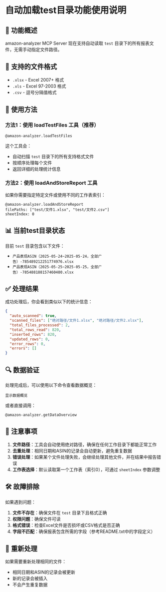 # 自动加载test目录功能使用说明

## 🎯 功能概述

amazon-analyzer MCP Server 现在支持自动读取 `test` 目录下的所有报表文件，无需手动指定文件路径。

## 📁 支持的文件格式

- `.xlsx` - Excel 2007+ 格式
- `.xls` - Excel 97-2003 格式  
- `.csv` - 逗号分隔值格式

## 🚀 使用方法

### 方法1：使用 loadTestFiles 工具（推荐）

```
@amazon-analyzer.loadTestFiles
```

这个工具会：
- 自动扫描 `test` 目录下的所有支持格式文件
- 按顺序处理每个文件
- 返回详细的处理统计信息

### 方法2：使用 loadAndStoreReport 工具

如果你需要指定特定文件或使用不同的工作表索引：

```
@amazon-analyzer.loadAndStoreReport
filePaths: ["test/文件1.xlsx", "test/文件2.csv"]
sheetIndex: 0
```

## 📊 当前test目录状态

目前 `test` 目录包含以下文件：
- `产品表现ASIN（2025-05-24~2025-05-24，全部广告）-785489212251774976.xlsx`
- `产品表现ASIN（2025-05-25~2025-05-25，全部广告）-785488188157460480.xlsx`

## ✅ 处理结果

成功处理后，你会看到类似以下的统计信息：

```json
{
  "auto_scanned": true,
  "scanned_files": ["绝对路径/文件1.xlsx", "绝对路径/文件2.xlsx"],
  "total_files_processed": 2,
  "total_rows_read": 820,
  "inserted_rows": 820,
  "updated_rows": 0,
  "error_rows": 0,
  "errors": []
}
```

## 🔍 数据验证

处理完成后，可以使用以下命令查看数据概览：

```
显示数据概览
```

或者直接调用：

```
@amazon-analyzer.getDataOverview
```

## 📝 注意事项

1. **文件路径**：工具会自动使用绝对路径，确保在任何工作目录下都能正常工作
2. **去重处理**：相同日期和ASIN的记录会自动更新，避免重复数据
3. **错误处理**：如果某个文件处理失败，会继续处理其他文件，并在结果中报告错误
4. **工作表选择**：默认读取第一个工作表（索引0），可通过 `sheetIndex` 参数调整

## 🛠️ 故障排除

如果遇到问题：

1. **文件不存在**：确保文件在 `test` 目录下且格式正确
2. **权限问题**：确保文件可读
3. **格式错误**：检查Excel文件是否损坏或CSV格式是否正确
4. **字段不匹配**：确保报表包含所需的字段（参考README.txt中的字段定义）

## 🔄 重新处理

如果需要重新处理相同的文件：
- 相同日期和ASIN的记录会被更新
- 新的记录会被插入
- 不会产生重复数据 